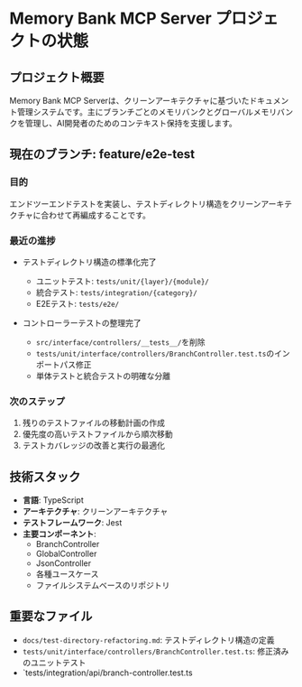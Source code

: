 # Memory Bank MCP Server プロジェクトの状態

## プロジェクト概要

Memory Bank MCP Serverは、クリーンアーキテクチャに基づいたドキュメント管理システムです。主にブランチごとのメモリバンクとグローバルメモリバンクを管理し、AI開発者のためのコンテキスト保持を支援します。

## 現在のブランチ: feature/e2e-test

### 目的

エンドツーエンドテストを実装し、テストディレクトリ構造をクリーンアーキテクチャに合わせて再編成することです。

### 最近の進捗

- テストディレクトリ構造の標準化完了
  - ユニットテスト: `tests/unit/{layer}/{module}/`
  - 統合テスト: `tests/integration/{category}/` 
  - E2Eテスト: `tests/e2e/`

- コントローラーテストの整理完了
  - `src/interface/controllers/__tests__/`を削除
  - `tests/unit/interface/controllers/BranchController.test.ts`のインポートパス修正
  - 単体テストと統合テストの明確な分離

### 次のステップ

1. 残りのテストファイルの移動計画の作成
2. 優先度の高いテストファイルから順次移動
3. テストカバレッジの改善と実行の最適化

## 技術スタック

- **言語**: TypeScript
- **アーキテクチャ**: クリーンアーキテクチャ
- **テストフレームワーク**: Jest
- **主要コンポーネント**:
  - BranchController
  - GlobalController
  - JsonController
  - 各種ユースケース
  - ファイルシステムベースのリポジトリ

## 重要なファイル

- `docs/test-directory-refactoring.md`: テストディレクトリ構造の定義
- `tests/unit/interface/controllers/BranchController.test.ts`: 修正済みのユニットテスト
- `tests/integration/api/branch-controller.test.ts